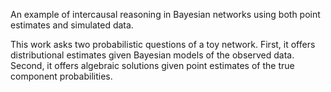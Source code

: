An example of intercausal reasoning in Bayesian networks using both point estimates and simulated data.

This work asks two probabilistic questions of a toy network. First, it offers distributional estimates given Bayesian models of the observed data. Second, it offers algebraic solutions given point estimates of the true component probabilities.


